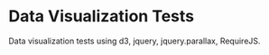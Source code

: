 Data Visualization Tests
========================

Data visualization tests using d3, jquery, jquery.parallax, RequireJS.